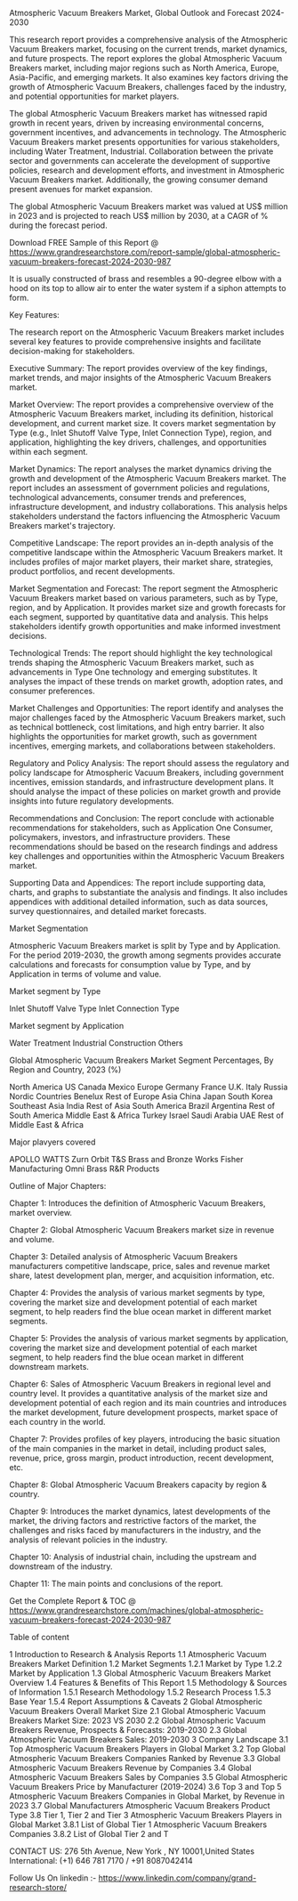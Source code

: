 Atmospheric Vacuum Breakers Market, Global Outlook and Forecast 2024-2030

This research report provides a comprehensive analysis of the Atmospheric Vacuum Breakers market, focusing on the current trends, market dynamics, and future prospects. The report explores the global Atmospheric Vacuum Breakers market, including major regions such as North America, Europe, Asia-Pacific, and emerging markets. It also examines key factors driving the growth of Atmospheric Vacuum Breakers, challenges faced by the industry, and potential opportunities for market players.

The global Atmospheric Vacuum Breakers market has witnessed rapid growth in recent years, driven by increasing environmental concerns, government incentives, and advancements in technology. The Atmospheric Vacuum Breakers market presents opportunities for various stakeholders, including Water Treatment, Industrial. Collaboration between the private sector and governments can accelerate the development of supportive policies, research and development efforts, and investment in Atmospheric Vacuum Breakers market. Additionally, the growing consumer demand present avenues for market expansion.

The global Atmospheric Vacuum Breakers market was valued at US$ million in 2023 and is projected to reach US$ million by 2030, at a CAGR of % during the forecast period.

Download FREE Sample of this Report @ https://www.grandresearchstore.com/report-sample/global-atmospheric-vacuum-breakers-forecast-2024-2030-987


It is usually constructed of brass and resembles a 90-degree elbow with a hood on its top to allow air to enter the water system if a siphon attempts to form.

Key Features:

The research report on the Atmospheric Vacuum Breakers market includes several key features to provide comprehensive insights and facilitate decision-making for stakeholders.

Executive Summary: The report provides overview of the key findings, market trends, and major insights of the Atmospheric Vacuum Breakers market.

Market Overview: The report provides a comprehensive overview of the Atmospheric Vacuum Breakers market, including its definition, historical development, and current market size. It covers market segmentation by Type (e.g., Inlet Shutoff Valve Type, Inlet Connection Type), region, and application, highlighting the key drivers, challenges, and opportunities within each segment.

Market Dynamics: The report analyses the market dynamics driving the growth and development of the Atmospheric Vacuum Breakers market. The report includes an assessment of government policies and regulations, technological advancements, consumer trends and preferences, infrastructure development, and industry collaborations. This analysis helps stakeholders understand the factors influencing the Atmospheric Vacuum Breakers market's trajectory.

Competitive Landscape: The report provides an in-depth analysis of the competitive landscape within the Atmospheric Vacuum Breakers market. It includes profiles of major market players, their market share, strategies, product portfolios, and recent developments.

Market Segmentation and Forecast: The report segment the Atmospheric Vacuum Breakers market based on various parameters, such as by Type, region, and by Application. It provides market size and growth forecasts for each segment, supported by quantitative data and analysis. This helps stakeholders identify growth opportunities and make informed investment decisions.

Technological Trends: The report should highlight the key technological trends shaping the Atmospheric Vacuum Breakers market, such as advancements in Type One technology and emerging substitutes. It analyses the impact of these trends on market growth, adoption rates, and consumer preferences.

Market Challenges and Opportunities: The report identify and analyses the major challenges faced by the Atmospheric Vacuum Breakers market, such as technical bottleneck, cost limitations, and high entry barrier. It also highlights the opportunities for market growth, such as government incentives, emerging markets, and collaborations between stakeholders.

Regulatory and Policy Analysis: The report should assess the regulatory and policy landscape for Atmospheric Vacuum Breakers, including government incentives, emission standards, and infrastructure development plans. It should analyse the impact of these policies on market growth and provide insights into future regulatory developments.

Recommendations and Conclusion: The report conclude with actionable recommendations for stakeholders, such as Application One Consumer, policymakers, investors, and infrastructure providers. These recommendations should be based on the research findings and address key challenges and opportunities within the Atmospheric Vacuum Breakers market.

Supporting Data and Appendices: The report include supporting data, charts, and graphs to substantiate the analysis and findings. It also includes appendices with additional detailed information, such as data sources, survey questionnaires, and detailed market forecasts.

Market Segmentation

Atmospheric Vacuum Breakers market is split by Type and by Application. For the period 2019-2030, the growth among segments provides accurate calculations and forecasts for consumption value by Type, and by Application in terms of volume and value.

Market segment by Type



Inlet Shutoff Valve Type
Inlet Connection Type


Market segment by Application



Water Treatment
Industrial
Construction
Others


Global Atmospheric Vacuum Breakers Market Segment Percentages, By Region and Country, 2023 (%)



North America
US
Canada
Mexico
Europe
Germany
France
U.K.
Italy
Russia
Nordic Countries
Benelux
Rest of Europe
Asia
China
Japan
South Korea
Southeast Asia
India
Rest of Asia
South America
Brazil
Argentina
Rest of South America
Middle East & Africa
Turkey
Israel
Saudi Arabia
UAE
Rest of Middle East & Africa


Major plavyers covered



APOLLO
WATTS
Zurn
Orbit
T&S Brass and Bronze Works
Fisher Manufacturing
Omni Brass
R&R Products


Outline of Major Chapters:

Chapter 1: Introduces the definition of Atmospheric Vacuum Breakers, market overview.

Chapter 2: Global Atmospheric Vacuum Breakers market size in revenue and volume.

Chapter 3: Detailed analysis of Atmospheric Vacuum Breakers manufacturers competitive landscape, price, sales and revenue market share, latest development plan, merger, and acquisition information, etc.

Chapter 4: Provides the analysis of various market segments by type, covering the market size and development potential of each market segment, to help readers find the blue ocean market in different market segments.

Chapter 5: Provides the analysis of various market segments by application, covering the market size and development potential of each market segment, to help readers find the blue ocean market in different downstream markets.

Chapter 6: Sales of Atmospheric Vacuum Breakers in regional level and country level. It provides a quantitative analysis of the market size and development potential of each region and its main countries and introduces the market development, future development prospects, market space of each country in the world.

Chapter 7: Provides profiles of key players, introducing the basic situation of the main companies in the market in detail, including product sales, revenue, price, gross margin, product introduction, recent development, etc.

Chapter 8: Global Atmospheric Vacuum Breakers capacity by region & country.

Chapter 9: Introduces the market dynamics, latest developments of the market, the driving factors and restrictive factors of the market, the challenges and risks faced by manufacturers in the industry, and the analysis of relevant policies in the industry.

Chapter 10: Analysis of industrial chain, including the upstream and downstream of the industry.

Chapter 11: The main points and conclusions of the report.

Get the Complete Report & TOC @ https://www.grandresearchstore.com/machines/global-atmospheric-vacuum-breakers-forecast-2024-2030-987

Table of content

1 Introduction to Research & Analysis Reports
1.1 Atmospheric Vacuum Breakers Market Definition
1.2 Market Segments
1.2.1 Market by Type
1.2.2 Market by Application
1.3 Global Atmospheric Vacuum Breakers Market Overview
1.4 Features & Benefits of This Report
1.5 Methodology & Sources of Information
1.5.1 Research Methodology
1.5.2 Research Process
1.5.3 Base Year
1.5.4 Report Assumptions & Caveats
2 Global Atmospheric Vacuum Breakers Overall Market Size
2.1 Global Atmospheric Vacuum Breakers Market Size: 2023 VS 2030
2.2 Global Atmospheric Vacuum Breakers Revenue, Prospects & Forecasts: 2019-2030
2.3 Global Atmospheric Vacuum Breakers Sales: 2019-2030
3 Company Landscape
3.1 Top Atmospheric Vacuum Breakers Players in Global Market
3.2 Top Global Atmospheric Vacuum Breakers Companies Ranked by Revenue
3.3 Global Atmospheric Vacuum Breakers Revenue by Companies
3.4 Global Atmospheric Vacuum Breakers Sales by Companies
3.5 Global Atmospheric Vacuum Breakers Price by Manufacturer (2019-2024)
3.6 Top 3 and Top 5 Atmospheric Vacuum Breakers Companies in Global Market, by Revenue in 2023
3.7 Global Manufacturers Atmospheric Vacuum Breakers Product Type
3.8 Tier 1, Tier 2 and Tier 3 Atmospheric Vacuum Breakers Players in Global Market
3.8.1 List of Global Tier 1 Atmospheric Vacuum Breakers Companies
3.8.2 List of Global Tier 2 and T

CONTACT US:
276 5th Avenue, New York , NY 10001,United States
International: (+1) 646 781 7170 / +91 8087042414

Follow Us On linkedin :- https://www.linkedin.com/company/grand-research-store/
 
